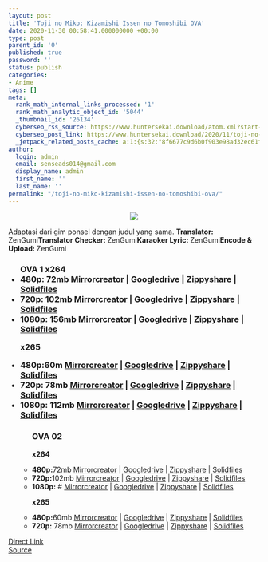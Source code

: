 ```yaml
---
layout: post
title: 'Toji no Miko: Kizamishi Issen no Tomoshibi OVA'
date: 2020-11-30 00:58:41.000000000 +00:00
type: post
parent_id: '0'
published: true
password: ''
status: publish
categories:
- Anime
tags: []
meta:
  rank_math_internal_links_processed: '1'
  rank_math_analytic_object_id: '5044'
  _thumbnail_id: '26134'
  cyberseo_rss_source: https://www.huntersekai.download/atom.xml?start-index=151&max-results=150
  cyberseo_post_link: https://www.huntersekai.download/2020/11/toji-no-miko-kizamishi-issen-no.html
  _jetpack_related_posts_cache: a:1:{s:32:"8f6677c9d6b0f903e98ad32ec61f8deb";a:2:{s:7:"expires";i:1653332249;s:7:"payload";a:3:{i:0;a:1:{s:2:"id";i:26108;}i:1;a:1:{s:2:"id";i:26242;}i:2;a:1:{s:2:"id";i:26213;}}}}
author:
  login: admin
  email: senseads014@gmail.com
  display_name: admin
  first_name: ''
  last_name: ''
permalink: "/toji-no-miko-kizamishi-issen-no-tomoshibi-ova/"
---
```

<p> <a class="popup" data-target="40901"></a>
<div class="separator" style="clear: both; text-align: center;"><a href="https://1.bp.blogspot.com/-r_bm6IEz7bk/X8LhwOupY0I/AAAAAAAAH8g/4LRU5fD8FZoSomwQfIhRDglHLL_m7RHpACLcBGAsYHQ/s0/104892.png" imageanchor="1" style="margin-left: 1em; margin-right: 1em;"><img border="0" data-original-height="318" data-original-width="225" src="{{ site.baseurl }}/assets/2020/11/104892.png" /></a></div>
<p>Adaptasi dari gim ponsel dengan judul yang sama. <a name="more"></a>
<pekerja><b>Translator: </b><span>ZenGumi</span><b>Translator Checker: </b><span>ZenGumi</span><b>Karaoker Lyric: </b><span>ZenGumi</span><b>Encode & Upload: </b><span>ZenGumi</span></pekerja>
<div class="dl">
<ul />
<h3>OVA 1 <strong>x264</strong>
<li><b>480p:</b> <span id="size">72mb</span> <a href="https://mir.cr/0K0Q8IB3">Mirrorcreator</a> | <a href="https://drive.google.com/file/d/1TV6ilg5Kk3gQ2negRK5jEIfCNKOAFDwN/view?usp=drivesdk">Googledrive</a> | <a href="https://www100.zippyshare.com/v/PQZjzy1e/file.html">Zippyshare</a> | <a href="https://www.solidfiles.com/v/DGRdNAKRq7kW4">Solidfiles</a></li>
<li><b>720p:</b> <span id="size">102mb</span> <a href="https://mir.cr/LJ1IL9D5">Mirrorcreator</a> | <a href="https://drive.google.com/file/d/1-o5OtaHZXWVkdWfJfITGKWyWGaog0wdH/view?usp=drivesdk">Googledrive</a> | <a href="https://www39.zippyshare.com/v/WUuiHj2Y/file.html">Zippyshare</a> | <a href="https://www.solidfiles.com/v/Q46NPWnDe4djK">Solidfiles</a></li>
<li><b>1080p:</b> <span id="size">156mb</span> <a href="https://mir.cr/1BEE5LLW">Mirrorcreator</a> | <a href="https://drive.google.com/file/d/1prmlhfLEv8n1a3QSlPInG_zaD4R-Tk12/view?usp=drivesdk">Googledrive</a> | <a href="https://www63.zippyshare.com/v/iQOGrGqE/file.html">Zippyshare</a> | <a href="https://www.solidfiles.com/v/e6qANPQjp54Nk">Solidfiles</a></li>
<p> <strong>x265</strong>
<li><b>480p:</b><span id="size">60m</span> <a href="https://mir.cr/HLT7PTV0">Mirrorcreator</a> | <a href="https://drive.google.com/file/d/16ocx46XR7yi56qfMUh2JOv6k0aVAhpZ4/view?usp=drivesdk">Googledrive</a> | <a href="https://www60.zippyshare.com/v/r0XwnBU7/file.html">Zippyshare</a> | <a href="https://www.solidfiles.com/v/V7Ynaj4WpDQPK">Solidfiles</a></li>
<li><b>720p:</b> <span id="size">78mb</span> <a href="https://mir.cr/LLPOXPW4">Mirrorcreator</a> | <a href="https://drive.google.com/file/d/1UisSGirLk_lFj59841UiT_w57-B5GL4g/view?usp=drivesdk">Googledrive</a> | <a href="https://www74.zippyshare.com/v/C8X6ddTt/file.html">Zippyshare</a> | <a href="https://www.solidfiles.com/v/r5DXwY5yXyz5p">Solidfiles</a></li>
<li><b>1080p:</b> <span id="size">112mb</span> <a href="https://mir.cr/WO8WRDO6">Mirrorcreator</a> | <a href="https://drive.google.com/file/d/1xcorHh7yYa79GQqHHeAf7k-mANUc7Xul/view?usp=drivesdk">Googledrive</a> | <a href="https://www15.zippyshare.com/v/E8uEZ5iW/file.html">Zippyshare</a> | <a href="https://www.solidfiles.com/v/R4eWaVPWze3Gn">Solidfiles</a></li>
</h3>
<ul> </ul>
<ul />
<h3>OVA 02</h3>
<p><strong>x264</strong>
<li><b>480p:</b><span id="size">72mb</span> <a href="https://mir.cr/1KKNWMT1">Mirrorcreator</a> | <a href="https://drive.google.com/file/d/18bGnkvhsswLUY-yahiU4XLWCjrubuBXz/view?usp=drivesdk">Googledrive</a> | <a href="https://www31.zippyshare.com/v/ycWwQ1dQ/file.html">Zippyshare</a> | <a href="https://www.solidfiles.com/v/gNPaWdDRxxBwq">Solidfiles</a></li>
<li><b>720p:</b><span id="size">102mb</span> <a href="https://mir.cr/1QHF1LCB">Mirrorcreator</a> | <a href="https://drive.google.com/file/d/1EvOhEBukCldtuCgxO_iNXCq7QZVj6XAL/view?usp=drivesdk">Googledrive</a> | <a href="https://www26.zippyshare.com/v/N2Iki3rQ/file.html">Zippyshare</a> | <a href="https://www.solidfiles.com/v/V7YmjgLwDMQNX">Solidfiles</a></li>
<li><b>1080p:</b> <span id="size">#</span> <a href="#">Mirrorcreator</a> | <a href="#">Googledrive</a> | <a href="#">Zippyshare</a> | <a href="#">Solidfiles</a></li>
<p> <strong>x265</strong>
<li><b>480p:</b><span id="size">60mb</span> <a href="https://mir.cr/M77SIJ1M">Mirrorcreator</a> | <a href="https://drive.google.com/file/d/1EGRCirAqfk1mijOib1vdG5IHWLcQ6a4D/view?usp=drivesdk">Googledrive</a> | <a href="https://www27.zippyshare.com/v/dttWA6j0/file.html">Zippyshare</a> | <a href="https://www.solidfiles.com/v/azRYWBe23ZZ7A">Solidfiles</a></li>
<li><b>720p:</b> <span id="size">78mb</span> <a href="https://mir.cr/1NACV346">Mirrorcreator</a> | <a href="https://drive.google.com/file/d/1wv5RgrLkz62ITfcDPcfsEjr7eB-jOykL/view?usp=drivesdk">Googledrive</a> | <a href="https://www50.zippyshare.com/v/6NJOyVcG/file.html">Zippyshare</a> | <a href="https://www.solidfiles.com/v/r5DPRPeQNDwpY">Solidfiles</a></li>
</div>
<link rel="stylesheet" href="https://cdnjs.cloudflare.com/ajax/libs/font-awesome/4.7.0/css/font-awesome.min.css" />
<div class="divbtn"> <a href="https://handymansurrender.com/fihup8buzv?key=94550f7ce39444073321dde3b8782f97" class="btn"><i class="fa fa-download"></i> Direct Link</a> <br /><a href="https://www.huntersekai.download/2020/11/toji-no-miko-kizamishi-issen-no.html">Source</a> </div>

